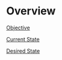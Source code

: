 # Overview

[Objective](Overview%209df411b8f15f4d37bd9605af92e2cacd/Objective%204bfbb6d47e1140209e7c5daa74a74d8d.md)

[Current State](Overview%209df411b8f15f4d37bd9605af92e2cacd/Current%20State%206ef0ee94a99243d3b2fdfd263ba474a1.md)

[Desired State](Overview%209df411b8f15f4d37bd9605af92e2cacd/Desired%20State%2038f6f55997a8463e9c8ba9d840bc2b60.md)
